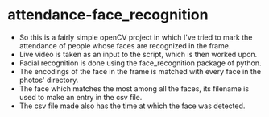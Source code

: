 # attendance-face_recognition

- So this is a fairly simple openCV project in which I've tried to mark the attendance of people whose faces are recognized in the frame.
- Live video is taken as an input to the script, which is then worked upon.
- Facial recognition is done using the face_recognition package of python.
- The encodings of the face in the frame is matched with every face in the photos' directory.
- The face which matches the most among all the faces, its filename is used to make an entry in the csv file.
- The csv file made also has the time at which the face was detected.
